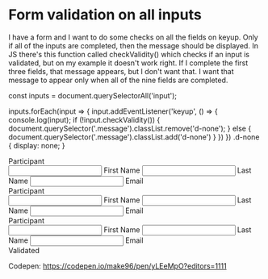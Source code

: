 
# Form validation on all inputs

I have a form and I want to do some checks on all the fields on keyup.
Only if all of the inputs are completed, then the message should be displayed.
In JS there's this function called checkValidity() which checks if an input is validated, but on my example it doesn't work right.
If I complete the first three fields, that message appears, but I don't want that.
I want that message to appear only when all of the nine fields are completed.


const inputs = document.querySelectorAll('input');

inputs.forEach(input => {
  input.addEventListener('keyup', () => {
    console.log(input);
    if (!input.checkValidity()) {
      document.querySelector('.message').classList.remove('d-none');
    } else {
      document.querySelector('.message').classList.add('d-none')
    }
  })
})
.d-none {
  display: none;
}
<form action="">
  <div class="participants-data">
    <div class="form-content-holder">
      <div class="js-form-content form-content">
        <div class="participant-index">Participant</div>
        <div class="input-holder">
          <input type="text" name="firstName" fieldName="firstName" class="input-participant-data">
          <label for="">First Name</label>
          <input type="text" name="lastName" fieldName="lastName" class="input-participant-data">
          <label for="">Last Name</label>
          <input type="email" name="email" fieldName="email" class="input-participant-data">
          <label for="">Email</label>
        </div>
      </div>
      <div class="js-form-content form-content">
        <div class="participant-index">Participant</div>
        <div class="input-holder">
          <input type="text" name="firstName" fieldName="firstName" class="input-participant-data">
          <label for="">First Name</label>
          <input type="text" name="lastName" fieldName="lastName" class="input-participant-data">
          <label for="">Last Name</label>
          <input type="email" name="email" fieldName="email" class="input-participant-data">
          <label for="">Email</label>
        </div>
      </div>
      <div class="js-form-content form-content">
        <div class="participant-index">Participant</div>
        <div class="input-holder">
          <input type="text" name="firstName" fieldName="firstName" class="input-participant-data">
          <label for="">First Name</label>
          <input type="text" name="lastName" fieldName="lastName" class="input-participant-data">
          <label for="">Last Name</label>
          <input type="email" name="email" fieldName="email" class="input-participant-data">
          <label for="">Email</label>
        </div>
      </div>
    </div>
  </div>
  <div class="message d-none">Validated</div>
</form>



Codepen: https://codepen.io/make96/pen/yLEeMpO?editors=1111

        